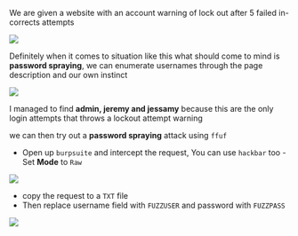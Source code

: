 We are given a website with an account warning of lock out after 5 failed in-corrects attempts

![](https://i.imgur.com/uPqXeEK.png)

Definitely when it comes to situation like this what should come to mind is **password spraying**, we can enumerate usernames through the page description and our own instinct


![](https://i.imgur.com/Wo6lxO1.png)


I managed to find **admin, jeremy and jessamy** because this are the only login attempts that throws a lockout attempt warning


we can then try out a **password spraying** attack using `ffuf`

- Open up `burpsuite` and intercept the request, You can use `hackbar` too - Set **Mode** to `Raw`

![](https://i.imgur.com/FvrYiPr.png)

- copy the request to a `TXT` file
- Then replace username field with `FUZZUSER` and password with `FUZZPASS`

![](https://i.imgur.com/t05GYFj.jpg)
